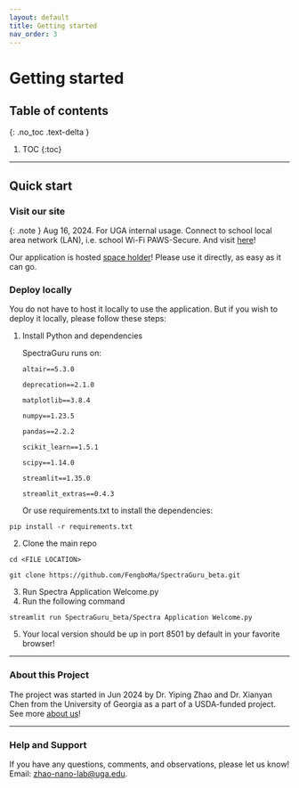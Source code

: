 ```yaml
---
layout: default
title: Getting started
nav_order: 3
---
```


# Getting started

## Table of contents
{: .no_toc .text-delta }

1. TOC
{:toc}

---


## Quick start

### Visit our site

{: .note }
Aug 16, 2024. For UGA internal usage. Connect to school local area network (LAN), i.e. school Wi-Fi PAWS-Secure. And visit [here](http://172.19.194.69:8501)!

Our application is hosted [space holder](https://www.youtube.com/watch?v=dQw4w9WgXcQ)! Please use it directly, as easy as it can go.

### Deploy locally

You do not have to host it locally to use the application. But if you wish to deploy it locally, please follow these steps:

1. Install Python and dependencies
   
   SpectraGuru runs on:

       altair==5.3.0

       deprecation==2.1.0

       matplotlib==3.8.4

       numpy==1.23.5

       pandas==2.2.2

       scikit_learn==1.5.1

       scipy==1.14.0

       streamlit==1.35.0

       streamlit_extras==0.4.3

    Or use requirements.txt to install the dependencies: 

```
pip install -r requirements.txt
```

2. Clone the main repo

```
cd <FILE LOCATION>

git clone https://github.com/FengboMa/SpectraGuru_beta.git
```

3. Run Spectra Application Welcome.py
4. Run the following command

```
streamlit run SpectraGuru_beta/Spectra Application Welcome.py
```
5. Your local version should be up in port 8501 by default in your favorite browser!

---

### About this Project
The project was started in Jun 2024 by Dr. Yiping Zhao and Dr. Xianyan Chen from the University of Georgia as a part of a USDA-funded project. See more [about us](https://www.zhao-nano-lab.com/)!

---

### Help and Support

If you have any questions, comments, and observations, please let us know! Email: zhao-nano-lab@uga.edu.